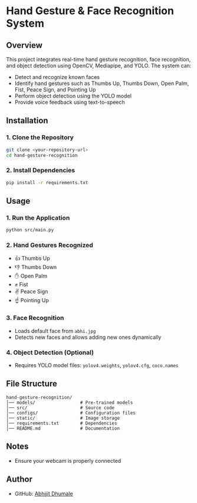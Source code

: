 # Hand Gesture & Face Recognition System

## Overview
This project integrates real-time hand gesture recognition, face recognition, and object detection using OpenCV, Mediapipe, and YOLO. The system can:
- Detect and recognize known faces
- Identify hand gestures such as Thumbs Up, Thumbs Down, Open Palm, Fist, Peace Sign, and Pointing Up
- Perform object detection using the YOLO model
- Provide voice feedback using text-to-speech

## Installation
### 1. Clone the Repository
```bash
git clone <your-repository-url>
cd hand-gesture-recognition
```
### 2. Install Dependencies
```bash
pip install -r requirements.txt
```

## Usage
### 1. Run the Application
```bash
python src/main.py
```

### 2. Hand Gestures Recognized
- 👍 Thumbs Up
- 👎 Thumbs Down
- ✋ Open Palm
- ✊ Fist
- ✌ Peace Sign
- ☝ Pointing Up

### 3. Face Recognition
- Loads default face from `abhi.jpg`
- Detects new faces and allows adding new ones dynamically

### 4. Object Detection (Optional)
- Requires YOLO model files: `yolov4.weights`, `yolov4.cfg`, `coco.names`

## File Structure
```
hand-gesture-recognition/
│── models/                 # Pre-trained models
│── src/                    # Source code
│── configs/                # Configuration files
│── static/                 # Image storage
│── requirements.txt        # Dependencies
│── README.md               # Documentation
```

## Notes
- Ensure your webcam is properly connected

## Author
- GitHub: [Abhijit Dhumale ](https://github.com/Abhijit0929)
